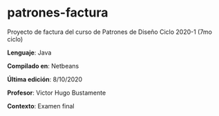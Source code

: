 # patrones-factura
Proyecto de factura del curso de Patrones de Diseño Ciclo 2020-1 (7mo ciclo)

**Lenguaje**: Java

**Compilado en**: Netbeans

**Última edición**: 8/10/2020

**Profesor**: Victor Hugo Bustamente

**Contexto**: Examen final
